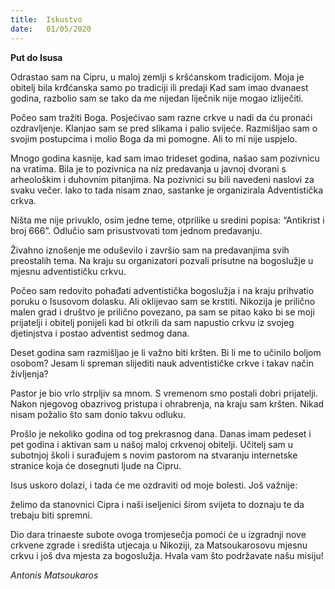 ```yaml
---
title:  Iskustvo
date:   01/05/2020
---
```


**Put do Isusa**

Odrastao sam na Cipru, u maloj zemlji s kršćanskom tradicijom. Moja je obitelj bila krđćanska samo po tradiciji ili predaji Kad sam imao dvanaest godina, razbolio sam se tako da me nijedan liječnik nije mogao izliječiti.

Počeo sam tražiti Boga. Posjećivao sam razne crkve u nadi da ću pronaći ozdravljenje. Klanjao sam se pred slikama i palio svijeće. Razmišljao sam o svojim postupcima i molio Boga da mi pomogne. Ali to mi nije uspjelo.

Mnogo godina kasnije, kad sam imao trideset godina, našao sam pozivnicu na vratima. Bila je to pozivnica na niz predavanja u javnoj dvorani s arheološkim i duhovnim pitanjima. Na pozivnici su bili navedeni naslovi za svaku večer. Iako to tada nisam znao, sastanke je organizirala Adventistička crkva.

Ništa me nije privuklo, osim jedne teme, otprilike u sredini popisa: “Antikrist i broj 666”. Odlučio sam prisustvovati tom jednom predavanju.

Živahno iznošenje me oduševilo i završio sam na predavanjima svih preostalih tema. Na kraju su organizatori pozvali prisutne na bogoslužje u mjesnu adventističku crkvu.

Počeo sam redovito pohađati adventistička bogoslužja i na kraju prihvatio poruku o Isusovom dolasku. Ali oklijevao sam se krstiti. Nikozija je prilično malen grad i društvo je prilično povezano, pa sam se pitao kako bi se moji prijatelji i obitelj ponijeli kad bi otkrili da sam napustio crkvu iz svojeg djetinjstva i postao adventist sedmog dana.

Deset godina sam razmišljao je li važno biti kršten. Bi li me to učinilo boljom osobom? Jesam li spreman slijediti nauk adventističke crkve i takav način življenja?

Pastor je bio vrlo strpljiv sa mnom. S vremenom smo postali dobri prijatelji. Nakon njegovog obazrivog pristupa i ohrabrenja, na kraju sam kršten. Nikad nisam požalio što sam donio takvu odluku.

Prošlo je nekoliko godina od tog prekrasnog dana. Danas imam pedeset i pet godina i aktivan sam u našoj maloj crkvenoj obitelji. Učitelj sam u subotnjoj školi i surađujem s novim pastorom na stvaranju internetske stranice koja će dosegnuti ljude na Cipru.

Isus uskoro dolazi, i tada će me ozdraviti od moje bolesti. Još važnije:

želimo da stanovnici Cipra i naši iseljenici širom svijeta to doznaju te da trebaju biti spremni.

Dio dara trinaeste subote ovoga tromjesečja pomoći će u izgradnji nove crkvene zgrade i središta utjecaja u Nikoziji, za Matsoukarosovu mjesnu crkvu i još dva mjesta za bogoslužja. Hvala vam što podržavate našu misiju!

*Antonis Matsoukaros*
